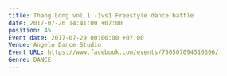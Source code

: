 ```yaml
---
title: Thang Long vol.1 -1vs1 Freestyle dance battle
date: 2017-07-26 14:41:00 +07:00
position: 45
Event date: 2017-07-29 00:00:00 +07:00
Venue: Angelo Dance Studio
Event URL: https://www.facebook.com/events/756507094510306/
Genre: DANCE
---
```


